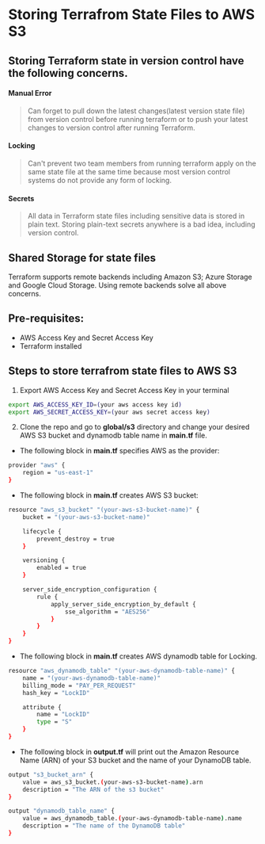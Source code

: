 #  Storing Terrafrom State Files to AWS S3

## Storing Terraform state in version control have the following concerns.
#### Manual Error
> Can forget to pull down the latest changes(latest version state file) from version control before running terraform or to push your latest changes to version control after running Terraform.
#### Locking
> Can't prevent two team members from running terraform apply on the same state file at the same time because most version control systems do not provide any form of locking.
#### Secrets
> All data in Terraform state files including sensitive data is stored in plain text. Storing plain-text secrets anywhere is a bad idea, including version control.

## Shared Storage for state files
Terraform supports remote backends including Amazon S3; Azure Storage and Google Cloud Storage. Using remote backends solve all above concerns.

## Pre-requisites:
* AWS Access Key and Secret Access Key
* Terraform installed


## Steps to store terrafrom state files to AWS S3

1. Export AWS Access Key and Secret Access Key in your terminal
<!-- Bash script block -->
````bash
export AWS_ACCESS_KEY_ID=(your aws access key id)
export AWS_SECRET_ACCESS_KEY=(your aws secret access key)
````
2. Clone the repo and go to **global/s3** directory and change your desired AWS S3 bucket and dynamodb table name in **main.tf** file.
* The following block in **main.tf** specifies AWS as the provider:
````bash
provider "aws" {
    region = "us-east-1"
}
````
* The following block in **main.tf** creates AWS S3 bucket:
````bash
resource "aws_s3_bucket" "(your-aws-s3-bucket-name)" {
    bucket = "(your-aws-s3-bucket-name)"

    lifecycle {
        prevent_destroy = true
    }

    versioning {
        enabled = true
    }

    server_side_encryption_configuration {
        rule {
            apply_server_side_encryption_by_default {
                sse_algorithm = "AES256"
            }
        }
    }
}
````
* The following block in **main.tf** creates AWS dynamodb table for Locking.
````bash
resource "aws_dynamodb_table" "(your-aws-dynamodb-table-name)" {
    name = "(your-aws-dynamodb-table-name)"
    billing_mode = "PAY_PER_REQUEST"
    hash_key = "LockID"

    attribute {
        name = "LockID"
        type = "S"
    }
}
````
* The following block in **output.tf** will print out the Amazon Resource Name (ARN) of your S3 bucket and the name of your DynamoDB table.
````bash
output "s3_bucket_arn" {
    value = aws_s3_bucket.(your-aws-s3-bucket-name).arn
    description = "The ARN of the s3 bucket"
}

output "dynamodb_table_name" {
    value = aws_dynamodb_table.(your-aws-dynamodb-table-name).name
    description = "The name of the DynamoDB table"
}
````
